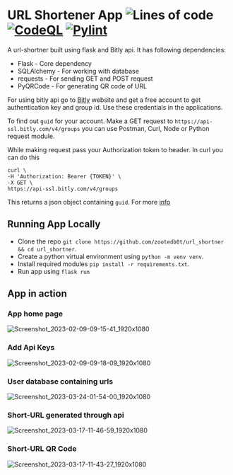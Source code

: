 # URL Shortener App ![Lines of code](https://img.shields.io/tokei/lines/github/zootedb0t/url_shortner?style=flat-square)  [![CodeQL](https://github.com/zootedb0t/url_shortner/actions/workflows/codeql.yml/badge.svg)](https://github.com/zootedb0t/url_shortner/actions/workflows/codeql.yml) [![Pylint](https://github.com/zootedb0t/url_shortner/actions/workflows/pylint.yml/badge.svg)](https://github.com/zootedb0t/url_shortner/actions/workflows/pylint.yml)

A url-shortner built using flask and Bitly api. It has following dependencies:

- Flask - Core dependency
- SQLAlchemy - For working with database
- requests - For sending GET and POST request
- PyQRCode - For generating QR code of URL

For using bitly api go to [Bitly](https://bitly.com/) website and get a free account to get authentication key and group id. Use these credentials in the applications.

To find out `guid` for your account. Make a GET request to
`https://api-ssl.bitly.com/v4/groups` you can use Postman, Curl, Node or Python request module.

While making request pass your Authorization token to header. In curl you can do this

```
curl \
-H 'Authorization: Bearer {TOKEN}' \
-X GET \
https://api-ssl.bitly.com/v4/groups
```
This returns a json object containing `guid`.
For more [info](https://dev.bitly.com/api-reference/#getGroups)

## Running App Locally
- Clone the repo `git clone https://github.com/zootedb0t/url_shortner && cd url_shortner`.
- Create a python virtual environment using `python -m venv venv`.
- Install required modules `pip install -r requirements.txt`.
- Run app using `flask run`

## App in action

### App home page

![Screenshot_2023-02-09-09-15-41_1920x1080](https://user-images.githubusercontent.com/62596687/217713743-eec20961-bc2d-4bf8-8cfc-c5a548e608de.png)

### Add Api Keys

![Screenshot_2023-02-09-09-18-09_1920x1080](https://user-images.githubusercontent.com/62596687/217714137-37eb9f0f-c7fa-45a5-9e3e-2b1f378593e6.png)

### User database containing urls

![Screenshot_2023-03-24-01-54-00_1920x1080](https://user-images.githubusercontent.com/62596687/227464959-4840ac87-7ebe-48ae-b7aa-4208f9ea0481.png)

### Short-URL generated through api

![Screenshot_2023-03-17-11-46-59_1920x1080](https://user-images.githubusercontent.com/62596687/225827693-0fb0b78b-46ec-4f1b-bfb0-1fa19f24beb1.png)

### Short-URL QR Code

![Screenshot_2023-03-17-11-43-27_1920x1080](https://user-images.githubusercontent.com/62596687/225827304-4635c979-2da5-46fb-98af-a4c94ce7c0a0.png)
